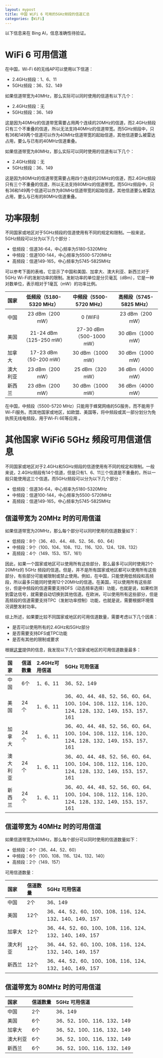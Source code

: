 ```yaml
---
layout: mypost
title: 中国 WiFi 6 可用的5GHz频段的信道汇总
categories: [WiFi]
---
```


以下信息来在 Bing AI，信息准确性待验证。

# WiFi 6 可用信道

在中国，Wi-Fi 6的无线AP可以使用以下信道：
- 2.4GHz频段：1、6、11
- 5GHz频段：36、52、149

如果信道带宽为40MHz，那么实际可以同时使用的信道有以下几个：
- 2.4GHz频段：无
- 5GHz频段：36、149

这是因为40MHz的信道带宽需要占用两个连续的20MHz的信道，而2.4GHz频段只有三个不重叠的信道，所以无法支持40MHz的信道带宽。而5GHz频段中，只有36和149两个信道可以作为40MHz信道带宽的起始信道，其他信道要么被雷达占用，要么与已有的40MHz信道重叠。

如果信道带宽为80MHz，那么实际可以同时使用的信道有以下几个：
- 2.4GHz频段：无
- 5GHz频段：36、149

这是因为80MHz的信道带宽需要占用四个连续的20MHz的信道，而2.4GHz频段只有三个不重叠的信道，所以无法支持80MHz的信道带宽。而5GHz频段中，只有36和149两个信道可以作为80MHz信道带宽的起始信道，其他信道要么被雷达占用，要么与已有的80MHz信道重叠。

# 功率限制

不同国家或地区对于5GHz频段的信道使用有不同的规定和限制。一般来说，5GHz频段可以分为以下几个部分：
- 低频段：信道36-64，中心频率为5180-5320MHz
- 中频段：信道100-144，中心频率为5500-5720MHz
- 高频段：信道149-165，中心频率为5745-5825MHz

可以参考下面的表格，它显示了中国和美国、加拿大、澳大利亚、新西兰对于5GHz Wi-Fi的发射功率的限制。发射功率的单位是分贝毫瓦（dBm），它是一种对数单位，表示相对于1毫瓦（mW）的功率比例。

| 国家     | 低频段（5180-5320 MHz） | 中频段（5500-5720 MHz） | 高频段（5745-5825 MHz） |
| :------ | :---------------------: | :---------------------: | :---------------------: |
| 中国     | 23 dBm（200 mW）        | 0 (WiFi)               | 23 dBm（200 mW）        |
| 美国     | 21-24 dBm（125-250 mW） | 27-30 dBm（500-1000 mW） | 30 dBm（1000 mW）       |
| 加拿大   | 17-23 dBm（50-200 mW）  | 30 dBm（1000 mW）       | 30 dBm（1000 mW）       |
| 澳大利亚 | 23 dBm（200 mW）        | 25 dBm（320 mW）        | 36 dBm（4000 mW）       |
| 新西兰   | 23 dBm（200 mW）        | 30 dBm（1000 mW）       | 36 dBm（4000 mW）       |

在中国，中频段（5500-5720 MHz）只能用于蜂窝网络的5G服务，而不能用于Wi-Fi服务。而其他国家或地区，如欧盟、美国等，将中频段或其一部分划分为免执照无线电频段，用于Wi-Fi 6E等应用 。

# 其他国家 WiFi6 5GHz 频段可用信道信息

不同国家或地区对于2.4GHz和5GHz频段的信道使用有不同的规定和限制。一般来说，2.4GHz频段有14个信道，但是只有1、6、11三个信道是不重叠的，所以一般只能使用这三个信道。而5GHz频段可以分为以下几个部分：

- 低频段：信道36-64，中心频率为5180-5320MHz
- 中频段：信道100-144，中心频率为5500-5720MHz
- 高频段：信道149-165，中心频率为5745-5825MHz

## 信道带宽为 20MHz 时的可用信道
如果信道带宽为20MHz，那么每个部分可以同时使用的信道数量如下：

- 低频段：8个（36、40、44、48、52、56、60、64）
- 中频段：9个（100、104、108、112、116、120、124、128、132）
- 高频段：4个（149、153、157、161）

因此，如果一个国家或地区可以使用所有这些部分，那么最多可以同时使用21个20MHz的 5GHz 频段的信道。但是，并不是所有国家或地区都可以使用所有这些部分，有些部分可能被限制或禁止使用。例如，在中国，只能使用低频段和高频段，所以最多只能同时使用12个20MHz的信道。在美国，可以使用所有这些部分，但是中频段的信道需要支持DFS（动态频率选择）功能，也就是说，如果检测到雷达信号，就需要自动切换到其他信道。在欧洲，可以使用所有这些部分，但是高频段的信道需要支持TPC（发射功率控制）功能，也就是说，需要根据环境情况调整发射功率。

综上所述，如果要比较不同国家或地区的可用信道数量，需要考虑以下几个因素：

- 是否可以使用所有的2.4GHz和5GHz部分
- 是否需要支持DFS或TPC功能
- 是否有其他的限制或要求

根据[这里](https://www.zhihu.com/question/390831158)提供的信息，我发现以下几个国家或地区的可用信道数量最多：

|国家   |信道数量|2.4GHz可用信道|5GHz 可用信道                                                                             |
|:------|:------|:------------|:-----------------------------------------------------------------------------------------|
|中国    |6个    |1、6、11     |36、52、149                                                                               |
|美国    |24个  |1、6、11      |36、40、44、48、52、56、60、64、100、104、108、112、116、120、124、128、132、149、153、157、161|
|加拿大  |24个   |1、6、11     |36、40、44、48、52、56、60、64、100、104、108、112、116、120、124、128、132、149、153、157、161|
|澳大利亚|24个  |1、6、11      |36、40、44、48、52、56、60、64、100、104、108、112、116、120、124、128、132、149、153、157、161|
|新西兰  |24个  |1、6、11      |36、40、44、48、52、56、60、64、100、104、108、112、116、120、124、128、132、149、153、157、161|

## 信道带宽为 40MHz 时的可用信道
如果信道带宽为40MHz，那么每个部分可以同时使用的信道数量如下：

- 低频段：4个（36、44、52、60）
- 中频段：6个（100、108、116、124、132、140）
- 高频段：2个（149、157）

可用信道数量：

|国家   |信道数量|5GHz 可用信道                                     |
|:-----|:------|:-------------------------------------------------|
|中国   |2个    |36、149                                             |
|美国   |12个  |36、44、52、60、100、108、116、124、132、140、149、157|
|加拿大 |12个   |36、44、52、60、100、108、116、124、132、140、149、157|
|澳大利亚|12个  |36、44、52、60、100、108、116、124、132、140、149、157|
|新西兰 |12个  |36、44、52、60、100、108、116、124、132、140、149、157|

## 信道带宽为 80MHz 时的可用信道

|国家   |信道数量|5GHz 可用信道                                     |
|:-----|:------|:-------------------------------------------------|
|中国   |2个    |36、149                                           |
|美国   |6个   |36、52、100、116、132、149                         |
|加拿大 |6个   |36、52、100、116、132、149                         |
|澳大利亚|6个  |36、52、100、116、132、149                         |
|新西兰 |6个   |36、52、100、116、132、149                         |
